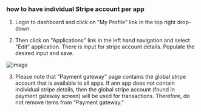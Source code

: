 ### how to have individual Stripe account per app

1. Login to dashboard and click on "My Profile" link in the top right drop-down.

2. Then click on "Applications" link in the left hand navigation and select "Edit" application. There is input for stripe account details. Populate the desired input and save.

![image](https://cloud.githubusercontent.com/assets/842068/12279464/3ca95402-b955-11e5-8e7d-ef4a874905d4.png)

3. Please note that "Payment gateway" page contains the global stripe account that is available to all apps. If ann app does not contain individual stripe details, then the global stripe account (found in payment gateway screen) will be used for transactions. Therefore, do not remove items from "Payment gateway."
